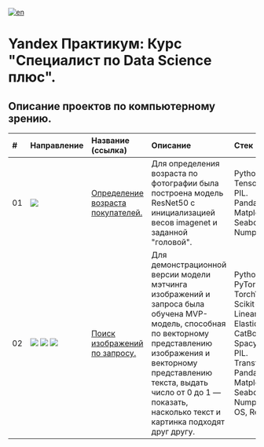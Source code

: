 [![en](https://img.shields.io/badge/lang-en-red.svg)](README.en.md)



# Yandex Практикум: Курс "Специалист по Data Science плюс".

## Описание проектов по компьютерному зрению.
| # | Направление | Название (ссылка) | Описание | Стек |
|:--|:--|:--|:--|:--|
| 01 |![](https://img.shields.io/badge/CV-367539) | [Определение возраста покупателей.](https://github.com/mrBrain101/Yandex_Practicum_projects/tree/677e8370dee0aadea6a333ea7df9ac2beb0f571f/CV_Age_by_Photo_Prediction)| Для определения возраста по фотографии была построена модель ResNet50 c инициализацией весов imagenet и заданной "головой".|Python.<br>Tensorflow.<br>PIL.<br>Pandas.<br>Matplotlib, Seaborn.<br>Numpy.|
| 02| ![](https://img.shields.io/badge/CV-367539) ![](https://img.shields.io/badge/NLP-323ea8) ![](https://img.shields.io/badge/ML-753636)| [Поиск изображений по запросу.](https://github.com/mrBrain101/Yandex_Practicum_projects/tree/677e8370dee0aadea6a333ea7df9ac2beb0f571f/CV_NLP_Prompt_image_matching)| Для демонстрационной версии модели мэтчинга изображений и запроса была обучена MVP-модель, способная по векторному представлению изображения и векторному представлению текста, выдать число от 0 до 1 — показать, насколько текст и картинка подходят друг другу.| Python.<br>PyTorch, TorchVision. <br>Scikit-Learn: LinearRegression, ElasticNet. <br>CatBoostRegressor.<br>Spacy.<br>PIL.<br>Transformers.<br>Pandas. <br>Matplotlib, Seaborn. <br>Numpy. <br>OS, Requests.|